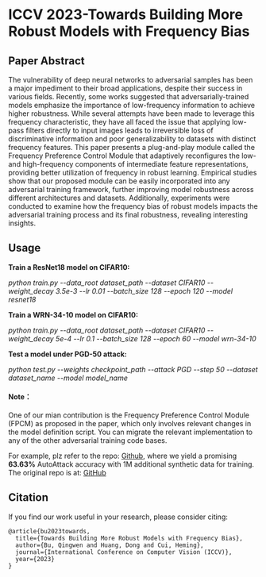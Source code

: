 # ICCV 2023-Towards Building More Robust Models with Frequency Bias

## Paper Abstract
The vulnerability of deep neural networks to adversarial samples has been a major impediment to their broad applications, despite their success in various fields. Recently, some works suggested that adversarially-trained models emphasize the importance of low-frequency information to achieve higher robustness. While several attempts have been made to leverage this frequency characteristic, they have all faced the issue that applying low-pass filters directly to input images leads to irreversible loss of discriminative information and poor generalizability to datasets with distinct frequency features. This paper presents a plug-and-play module called the Frequency Preference Control Module that adaptively reconfigures the low- and high-frequency components of intermediate feature representations, providing better utilization of frequency in robust learning. Empirical studies show that our proposed module can be easily incorporated into any adversarial training framework, further improving model robustness across different architectures and datasets. Additionally, experiments were conducted to examine how the frequency bias of robust models impacts the adversarial training process and its final robustness, revealing interesting insights.


## Usage
**Train a ResNet18 model on CIFAR10:**

*python train.py --data_root dataset_path --dataset CIFAR10 --weight_decay 3.5e-3 --lr 0.01 --batch_size 128 --epoch 120 --model resnet18*

**Train a WRN-34-10 model on CIFAR10:**

*python train.py --data_root dataset_path --dataset CIFAR10 --weight_decay 5e-4 --lr 0.1 --batch_size 128 --epoch 60 --model wrn-34-10*

**Test a model under PGD-50 attack:**

*python test.py --weights checkpoint_path --attack PGD --step 50 --dataset dataset_name --model model_name*


#### Note： 
One of our mian contribution is the Frequency Preference Control Module (FPCM) as proposed in the paper, which only involves relevant changes in the model definition script. You can migrate the relevant implementation to any of the other adversarial training code bases.

For example, plz refer to the repo: [Github](https://github.com/retsuh-bqw/ICCV23-DiffusionModel-AT), where we yield a promising **63.63\%** AutoAttack accuracy with 1M additional synthetic data for training. The original repo is at: [GitHub](https://github.com/wzekai99/DM-Improves-AT)

## Citation
If you find our work useful in your research, please consider citing:
````
@article{bu2023towards,
  title={Towards Building More Robust Models with Frequency Bias},
  author={Bu, Qingwen and Huang, Dong and Cui, Heming},
  journal={International Conference on Computer Vision (ICCV)},
  year={2023}
}
````
